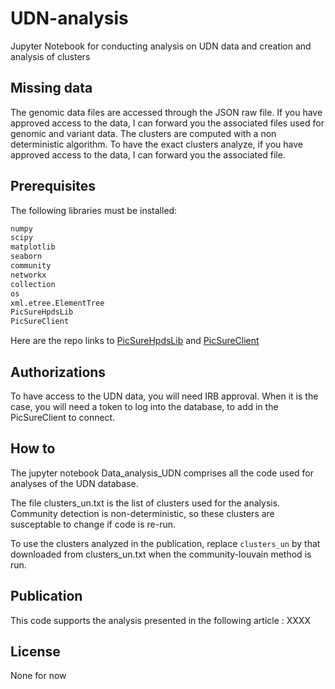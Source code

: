 # UDN-analysis
Jupyter Notebook for conducting analysis on UDN data and creation and analysis of clusters

## Missing data
The genomic data files are accessed through the JSON raw file. If you have approved access to the data, I can forward you the associated files used for genomic and variant data.
The clusters are computed with a non deterministic algorithm. To have the exact clusters analyze, if you have approved access to the data, I can forward you the associated file.

## Prerequisites
The following libraries must be installed: 
```bash
numpy
scipy
matplotlib
seaborn
community
networkx
collection
os
xml.etree.ElementTree
PicSureHpdsLib
PicSureClient
```

Here are the repo links to [PicSureHpdsLib](https://github.com/hms-dbmi/pic-sure-python-adapter-hpds) and [PicSureClient](https://github.com/hms-dbmi/pic-sure-python-client)
## Authorizations
To have access to the UDN data, you will need IRB approval. When it is the case, you will need a token to log into the database, to add in the PicSureClient to connect.

## How to
The jupyter notebook Data_analysis_UDN comprises all the code used for analyses of the UDN database.

The file clusters_un.txt is the list of clusters used for the analysis. Community detection is non-deterministic, so these clusters are susceptable to change if code is re-run. 

To use the clusters analyzed in the publication, replace ``` clusters_un ``` by that downloaded from clusters_un.txt when the community-louvain method is run. 

## Publication
This code supports the analysis presented in the following article : XXXX

## License

None for now
